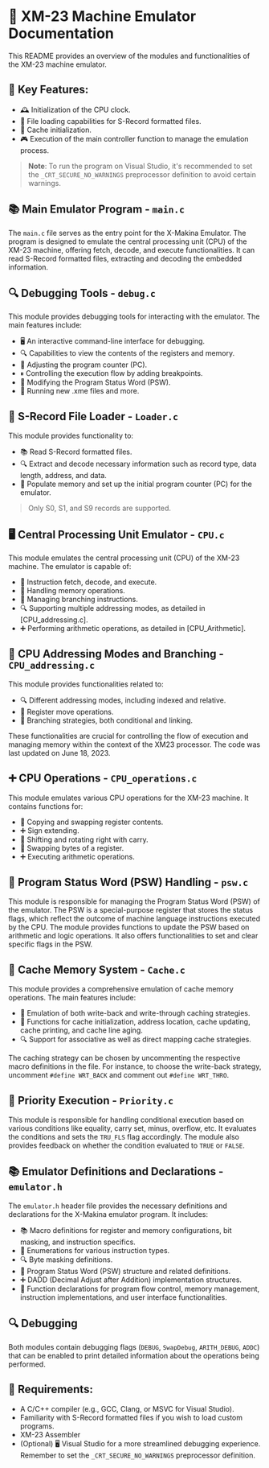 # 🚀 **XM-23 Machine Emulator Documentation**

This README provides an overview of the modules and functionalities of the XM-23 machine emulator.

## 🌟 **Key Features**:

- 🕰 Initialization of the CPU clock.
- 📁 File loading capabilities for S-Record formatted files.
- 🚀 Cache initialization.
- 🎮 Execution of the main controller function to manage the emulation process.

> **Note**: To run the program on Visual Studio, it's recommended to set the `_CRT_SECURE_NO_WARNINGS` preprocessor definition to avoid certain warnings.

## 📚 **Main Emulator Program - `main.c`**

The `main.c` file serves as the entry point for the X-Makina Emulator. The program is designed to emulate the central processing unit (CPU) of the XM-23 machine, offering fetch, decode, and execute functionalities. It can read S-Record formatted files, extracting and decoding the embedded information.

## 🔍 **Debugging Tools - `debug.c`**

This module provides debugging tools for interacting with the emulator. The main features include:

- 🖥 An interactive command-line interface for debugging.
- 🔍 Capabilities to view the contents of the registers and memory.
- 📍 Adjusting the program counter (PC).
- ⏸ Controlling the execution flow by adding breakpoints.
- 🔄 Modifying the Program Status Word (PSW).
- 📂 Running new .xme files and more.

## 📖 **S-Record File Loader - `Loader.c`**

This module provides functionality to:

- 📚 Read S-Record formatted files.
- 🔍 Extract and decode necessary information such as record type, data length, address, and data.
- 🧠 Populate memory and set up the initial program counter (PC) for the emulator.

> Only S0, S1, and S9 records are supported.

## 🖥 **Central Processing Unit Emulator - `CPU.c`**

This module emulates the central processing unit (CPU) of the XM-23 machine. The emulator is capable of:

- 🔄 Instruction fetch, decode, and execute.
- 🧠 Handling memory operations.
- 🚀 Managing branching instructions.
- 🔍 Supporting multiple addressing modes, as detailed in [CPU_addressing.c].
- ➕ Performing arithmetic operations, as detailed in [CPU_Arithmetic].

## 📍 **CPU Addressing Modes and Branching - `CPU_addressing.c`**

This module provides functionalities related to:

- 🔍 Different addressing modes, including indexed and relative.
- 🔄 Register move operations.
- 🚀 Branching strategies, both conditional and linking.

These functionalities are crucial for controlling the flow of execution and managing memory within the context of the XM23 processor. The code was last updated on June 18, 2023.

## ➕ **CPU Operations - `CPU_operations.c`**

This module emulates various CPU operations for the XM-23 machine. It contains functions for:

- 🔄 Copying and swapping register contents.
- ➕ Sign extending.
- 🔄 Shifting and rotating right with carry.
- 🔄 Swapping bytes of a register.
- ➕ Executing arithmetic operations.

## 🚦 **Program Status Word (PSW) Handling - `psw.c`**

This module is responsible for managing the Program Status Word (PSW) of the emulator. The PSW is a special-purpose register that stores the status flags, which reflect the outcome of machine language instructions executed by the CPU. The module provides functions to update the PSW based on arithmetic and logic operations. It also offers functionalities to set and clear specific flags in the PSW.

## 🧠 **Cache Memory System - `Cache.c`**

This module provides a comprehensive emulation of cache memory operations. The main features include:

- 🚀 Emulation of both write-back and write-through caching strategies.
- 🧠 Functions for cache initialization, address location, cache updating, cache printing, and cache line aging.
- 🔍 Support for associative as well as direct mapping cache strategies.

The caching strategy can be chosen by uncommenting the respective macro definitions in the file. For instance, to choose the write-back strategy, uncomment `#define WRT_BACK` and comment out `#define WRT_THRO`.

## 🚦 **Priority Execution - `Priority.c`**

This module is responsible for handling conditional execution based on various conditions like equality, carry set, minus, overflow, etc. It evaluates the conditions and sets the `TRU_FLS` flag accordingly. The module also provides feedback on whether the condition evaluated to `TRUE` or `FALSE`.

## 📚 **Emulator Definitions and Declarations - `emulator.h`**

The `emulator.h` header file provides the necessary definitions and declarations for the X-Makina emulator program. It includes:

- 📚 Macro definitions for register and memory configurations, bit masking, and instruction specifics.
- 🚀 Enumerations for various instruction types.
- 🔍 Byte masking definitions.
- 🚦 Program Status Word (PSW) structure and related definitions.
- ➕ DADD (Decimal Adjust after Addition) implementation structures.
- 🚀 Function declarations for program flow control, memory management, instruction implementations, and user interface functionalities.

## 🔍 **Debugging**

Both modules contain debugging flags (`DEBUG`, `SwapDebug`, `ARITH_DEBUG`, `ADDC`) that can be enabled to print detailed information about the operations being performed.

## 📌 **Requirements**:

- A C/C++ compiler (e.g., GCC, Clang, or MSVC for Visual Studio).
- Familiarity with S-Record formatted files if you wish to load custom programs.
- XM-23 Assembler 
- (Optional) 🖥 Visual Studio for a more streamlined debugging experience. Remember to set the `_CRT_SECURE_NO_WARNINGS` preprocessor definition.
